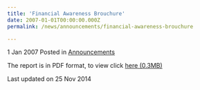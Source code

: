 ```yaml
---
title: 'Financial Awareness Brouchure'
date: 2007-01-01T00:00:00.000Z
permalink: /news/announcements/financial-awareness-brouchure

---
```




1 Jan 2007 Posted in [Announcements](/news/announcements) 

The report is in PDF format, to view click [here (0.3MB)](/files/news/announcements/2007/01/linkclickc615.pdf)

<p class="right-side-updated">Last updated on 25 Nov 2014</p> 

